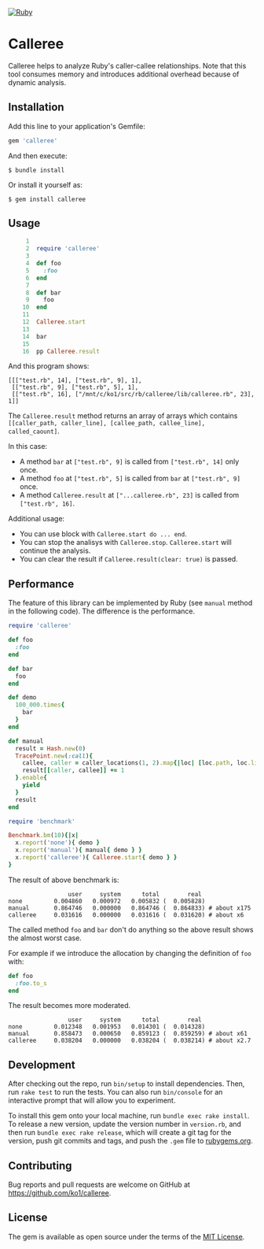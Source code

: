[![Ruby](https://github.com/ko1/calleree/actions/workflows/ruby.yml/badge.svg)](https://github.com/ko1/calleree/actions/workflows/ruby.yml)

# Calleree

Calleree helps to analyze Ruby's caller-callee relationships.
Note that this tool consumes memory and introduces additional overhead because of dynamic analysis.

## Installation

Add this line to your application's Gemfile:

```ruby
gem 'calleree'
```

And then execute:

    $ bundle install

Or install it yourself as:

    $ gem install calleree

## Usage

```ruby
     1
     2  require 'calleree'
     3
     4  def foo
     5    :foo
     6  end
     7
     8  def bar
     9    foo
    10  end
    11
    12  Calleree.start
    13
    14  bar
    15
    16  pp Calleree.result
```

And this program shows:

```
[[["test.rb", 14], ["test.rb", 9], 1],
 [["test.rb", 9], ["test.rb", 5], 1],
 [["test.rb", 16], ["/mnt/c/ko1/src/rb/calleree/lib/calleree.rb", 23], 1]]
```

The `Calleree.result` method returns an array of arrays which contains `[[caller_path, caller_line], [callee_path, callee_line], called_caount]`.

In this case:

* A method `bar` at `["test.rb", 9]` is called from `["test.rb", 14]` only once.
* A method `foo` at `["test.rb", 5]` is called from `bar` at  `["test.rb", 9]` once.
* A method `Calleree.result` at `["...calleree.rb", 23]` is called from `["test.rb", 16]`.

Additional usage:

* You can use block with `Calleree.start do ... end`.
* You can stop the analisys with `Calleree.stop`. `Calleree.start` will continue the analysis.
* You can clear the result if `Calleree.result(clear: true)` is passed.

## Performance

The feature of this library can be implemented by Ruby (see `manual` method in the following code).
The difference is the performance.

```ruby
require 'calleree'

def foo
  :foo
end

def bar
  foo
end

def demo
  100_000.times{
    bar
  }
end

def manual
  result = Hash.new(0)
  TracePoint.new(:call){
    callee, caller = caller_locations(1, 2).map{|loc| [loc.path, loc.lineno]}
    result[[caller, callee]] += 1
  }.enable{
    yield
  }
  result
end

require 'benchmark'

Benchmark.bm(10){|x|
  x.report('none'){ demo }
  x.report('manual'){ manual{ demo } }
  x.report('calleree'){ Calleree.start{ demo } }
}
```

The result of above benchmark is:

```
                 user     system      total        real
none         0.004860   0.000972   0.005832 (  0.005828)
manual       0.864746   0.000000   0.864746 (  0.864833) # about x175
calleree     0.031616   0.000000   0.031616 (  0.031620) # about x6
```

The called method `foo` and `bar` don't do anything so the above result shows the almost worst case.

For example if we introduce the allocation by changing the definition of `foo` with:

```ruby
def foo
  :foo.to_s
end
```

The result becomes more moderated.

```
                 user     system      total        real
none         0.012348   0.001953   0.014301 (  0.014328)
manual       0.858473   0.000650   0.859123 (  0.859259) # about x61
calleree     0.038204   0.000000   0.038204 (  0.038214) # about x2.7
```

## Development

After checking out the repo, run `bin/setup` to install dependencies. Then, run `rake test` to run the tests. You can also run `bin/console` for an interactive prompt that will allow you to experiment.

To install this gem onto your local machine, run `bundle exec rake install`. To release a new version, update the version number in `version.rb`, and then run `bundle exec rake release`, which will create a git tag for the version, push git commits and tags, and push the `.gem` file to [rubygems.org](https://rubygems.org).

## Contributing

Bug reports and pull requests are welcome on GitHub at https://github.com/ko1/calleree.

## License

The gem is available as open source under the terms of the [MIT License](https://opensource.org/licenses/MIT).
